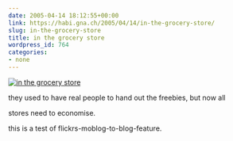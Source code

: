 ```yaml
---
date: 2005-04-14 18:12:55+00:00
link: https://habi.gna.ch/2005/04/14/in-the-grocery-store/
slug: in-the-grocery-store
title: in the grocery store
wordpress_id: 764
categories:
- none
---
```



[![in the grocery store](http://photos7.flickr.com/9409207_03eaa79aad_m.jpg)](https://www.flickr.com/photos/habi/9409207/)



they used to have real people to hand out the freebies, but now all
  
stores need to economise.
  
this is a test of flickrs-moblog-to-blog-feature.


